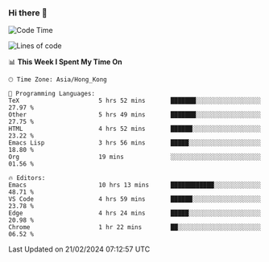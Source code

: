 ### Hi there 👋

<!--
**nicehiro/nicehiro** is a ✨ _special_ ✨ repository because its `README.md` (this file) appears on your GitHub profile.

Here are some ideas to get you started:

- 🔭 I’m currently working on ...
- 🌱 I’m currently learning ...
- 👯 I’m looking to collaborate on ...
- 🤔 I’m looking for help with ...
- 💬 Ask me about ...
- 📫 How to reach me: ...
- 😄 Pronouns: ...
- ⚡ Fun fact: ...
-->

<!--START_SECTION:waka-->
![Code Time](http://img.shields.io/badge/Code%20Time-246%20hrs%2019%20mins-blue)

![Lines of code](https://img.shields.io/badge/From%20Hello%20World%20I%27ve%20Written-2.6%20million%20lines%20of%20code-blue)

📊 **This Week I Spent My Time On** 

```text
🕑︎ Time Zone: Asia/Hong_Kong

💬 Programming Languages: 
TeX                      5 hrs 52 mins       ███████░░░░░░░░░░░░░░░░░░   27.97 % 
Other                    5 hrs 49 mins       ███████░░░░░░░░░░░░░░░░░░   27.75 % 
HTML                     4 hrs 52 mins       ██████░░░░░░░░░░░░░░░░░░░   23.22 % 
Emacs Lisp               3 hrs 56 mins       █████░░░░░░░░░░░░░░░░░░░░   18.80 % 
Org                      19 mins             ░░░░░░░░░░░░░░░░░░░░░░░░░   01.56 % 

🔥 Editors: 
Emacs                    10 hrs 13 mins      ████████████░░░░░░░░░░░░░   48.71 % 
VS Code                  4 hrs 59 mins       ██████░░░░░░░░░░░░░░░░░░░   23.78 % 
Edge                     4 hrs 24 mins       █████░░░░░░░░░░░░░░░░░░░░   20.98 % 
Chrome                   1 hr 22 mins        ██░░░░░░░░░░░░░░░░░░░░░░░   06.52 % 
```


 Last Updated on 21/02/2024 07:12:57 UTC
<!--END_SECTION:waka-->
